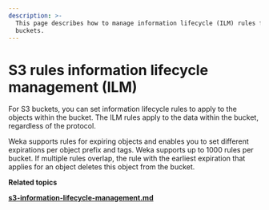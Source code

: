 ```yaml
---
description: >-
  This page describes how to manage information lifecycle (ILM) rules for S3
  buckets.
---
```


# S3 rules information lifecycle management (ILM)

For S3 buckets, you can set information lifecycle rules to apply to the objects within the bucket. The ILM rules apply to the data within the bucket, regardless of the protocol.

Weka supports rules for expiring objects and enables you to set different expirations per object prefix and tags. Weka supports up to 1000 rules per bucket. If multiple rules overlap, the rule with the earliest expiration that applies for an object deletes this object from the bucket.



**Related topics**

****[s3-information-lifecycle-management.md](s3-information-lifecycle-management.md "mention")****
